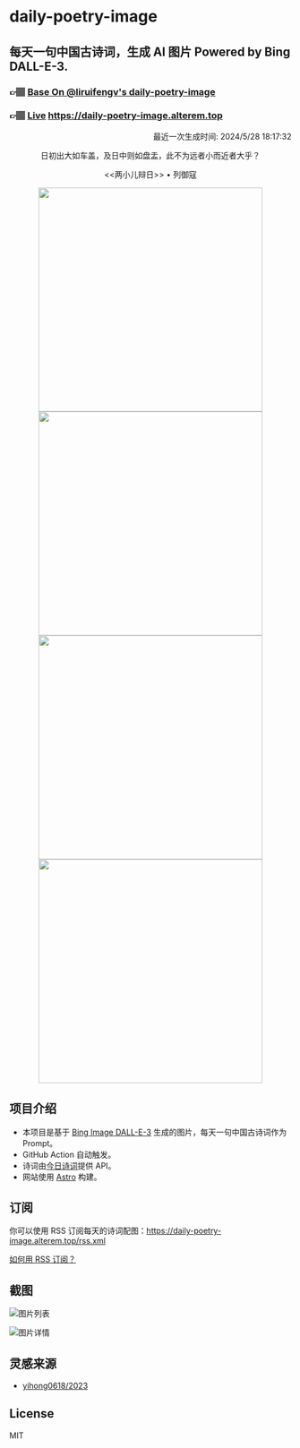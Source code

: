 
# daily-poetry-image

## 每天一句中国古诗词，生成 AI 图片 Powered by Bing DALL-E-3.

### 👉🏽 [Base On @liruifengv's daily-poetry-image](https://github.com/liruifengv/daily-poetry-image)

### 👉🏽 [Live](https://daily-poetry-image.alterem.top/) https://daily-poetry-image.alterem.top

<p align="right">
  最近一次生成时间: 2024/5/28 18:17:32
</p>
<p align="center">
日初出大如车盖，及日中则如盘盂，此不为远者小而近者大乎？
</p>
<p align="center">
<<两小儿辩日>> • 列御寇
</p>
<p align="center">
<img src="https://tse4.mm.bing.net/th/id/OIG4.mxohVlNx04RYjvXUgOtX" height="400" width="400" />
<img src="https://tse1.mm.bing.net/th/id/OIG4.i2x1uWNMwa2el0RH59Gv" height="400" width="400" />
<img src="https://tse4.mm.bing.net/th/id/OIG4.4GNeYGzPw457pA.HkMNB" height="400" width="400" />
<img src="https://tse4.mm.bing.net/th/id/OIG4.Tb47TD6eIwJpUTW8f.HX" height="400" width="400" />
</p>

## 项目介绍

-   本项目是基于 [Bing Image DALL-E-3](https://www.bing.com/images/create) 生成的图片，每天一句中国古诗词作为 Prompt。
-   GitHub Action 自动触发。
-   诗词由[今日诗词](https://www.jinrishici.com/)提供 API。
-   网站使用 [Astro](https://astro.build) 构建。

## 订阅

你可以使用 RSS 订阅每天的诗词配图：https://daily-poetry-image.alterem.top/rss.xml

[如何用 RSS 订阅？](https://zhuanlan.zhihu.com/p/55026716)

## 截图

![图片列表](./screenshots/Snipaste_2023-12-28_21-00-26.png)

![图片详情](./screenshots/Snipaste_2023-12-28_21-00-53.png)

## 灵感来源

-   [yihong0618/2023](https://github.com/yihong0618/2023)

## License

MIT
